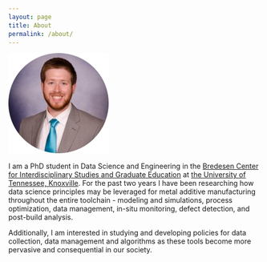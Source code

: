 ```yaml
---
layout: page
title: About
permalink: /about/
---
```


![img_headshot][headshot]

I am a PhD student in Data Science and Engineering in the
[Bredesen Center for Interdisciplinary Studies and Graduate Education](https://bredesencenter.utk.edu) at
[the University of Tennessee, Knoxville](https://www.utk.edu). For the past two years I have been researching how data
science principles may be leveraged for metal additive manufacturing throughout the entire toolchain - modeling and
simulations, process optimization, data management, in-situ monitoring, defect detection, and post-build analysis.

Additionally, I am interested in studying and developing policies for data collection, data management and algorithms
as these tools become more pervasive and consequential in our society.

[headshot]: /assets/images/headshot-crop.png